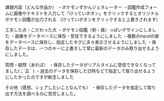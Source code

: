 課題内容（どんな作品か）
・ポケモンずかんジェネレーター
・図鑑作成フォームに画像やテキストを入力して「けっていボタン」をクリックするとオリジナルポケモン図鑑が出力される
（けっていボタンをクリックすると上書きされます）

工夫した点・こだわった点
・ポケモン図鑑（剣・盾）っぽいデザインにしました
・画像をデータベースに保存・受信できるようにしました
・複数のinputの値をデータベースに保存し、指定したタグに夫々表示させるようにしました
・保存したデータは、一つのキーに上書きして常に最新のデータのみ取り出せるようにしました。

質問・疑問（あれば）
・保存したデータがリアルタイムに受信できなくなってました(；´Д｀)
・過去のデータを保存した日時などで指定して取り出せるようにしたかったのですが断念しました

その他（感想、シェアしたいことなんでも）
・保存したデータを指定して取り出す方法を調べるのに苦労しました。